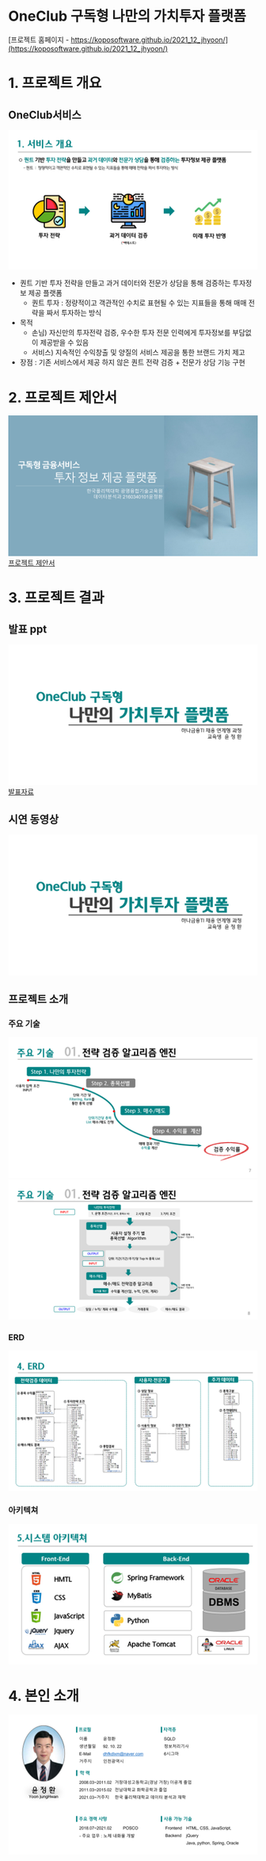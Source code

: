 # OneClub 구독형 나만의 가치투자 플랫폼

[프로젝트 홈페이지 - https://koposoftware.github.io/2021_12_jhyoon/](https://koposoftware.github.io/2021_12_jhyoon/)

# 1. 프로젝트 개요

  ## OneClub서비스
   <img src="./개요.png"/><br>
  * 퀀트 기반 투자 전략을 만들고 과거 데이터와 전문가 상담을 통해 검증하는 투자정보 제공 플랫폼
     - 퀀트 투자 : 정량적이고 객관적인 수치로 표현될 수 있는 지표들을 통해 매매 전략을 짜서 투자하는 방식
  * 목적
     - 손님) 자신만의 투자전략 검증, 우수한 투자 전문 인력에게 투자정보를 부담없이 제공받을 수 있음
     - 서비스) 지속적인 수익창출 및 양질의 서비스 제공을 통한 브랜드 가치 제고
  * 장점 : 기존 서비스에서 제공 하지 않은 퀀트 전략 검증 + 전문가 상담 기능 구현
  

# 2. 프로젝트 제안서
   <a href="project-git.pptx"><img src="./제안서.png"/><br>
   프로젝트 제안서</a><br>


# 3. 프로젝트 결과
 ## 발표 ppt 
   <a href="프로젝트 최종 보고서.pptx"><img src="./최종.png"/><br>
   발표자료</a>

## 시연 동영상 
<a target="_blank" rel="noopener noreferrer" href="https://youtu.be/SJPJ6cgxPUE">
  <img src="./최종.png" style="width:800px;">
</a><br>

## 프로젝트 소개
  ### 주요 기술
  <img src="./tech1.png"/><br>
  <img src="./tech2.png"/><br>
  ### ERD
  <img src="./erd.png"/><br>
  ### 아키텍쳐
  <img src="./architecture.png"/><br>

# 4. 본인 소개
<img src="./profile.png" style="width:800px;">

